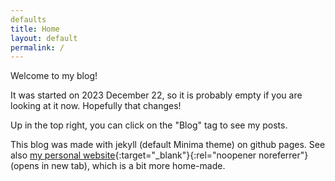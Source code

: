 ```yaml
---
defaults
title: Home
layout: default
permalink: /
---
```


Welcome to my blog!

It was started on 2023 December 22, so it is probably empty if you are looking at it now. Hopefully that changes!

Up in the top right, you can click on the "Blog" tag to see my posts.

This blog was made with jekyll (default Minima theme) on github pages. See also [my personal website](https://abourque72.github.io){:target="_blank"}{:rel="noopener noreferrer"} (opens in new tab), which is a bit more home-made. 